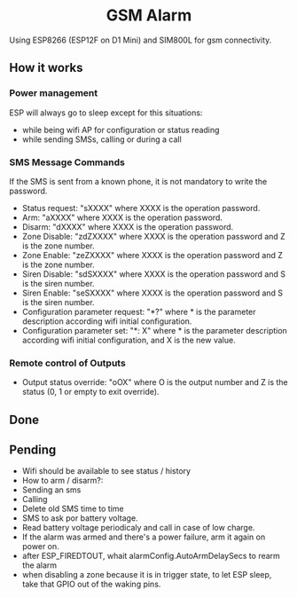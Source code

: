 # <center>GSM Alarm</center>

Using ESP8266 (ESP12F on D1 Mini) and SIM800L for gsm connectivity.

## How it works

### Power management

ESP will always go to sleep except for this situations:
- while being wifi AP for configuration or status reading
- while sending SMSs, calling or during a call

### SMS Message Commands

If the SMS is sent from a known phone, it is not mandatory to write the password.
- Status request: "sXXXX" where XXXX is the operation password.
- Arm: "aXXXX" where XXXX is the operation password.
- Disarm: "dXXXX" where XXXX is the operation password.
- Zone Disable: "zdZXXXX" where XXXX is the operation password and Z is the zone number.
- Zone Enable: "zeZXXXX" where XXXX is the operation password and Z is the zone number.
- Siren Disable: "sdSXXXX" where XXXX is the operation password and S is the siren number.
- Siren Enable: "seSXXXX" where XXXX is the operation password and S is the siren number.
- Configuration parameter request: "*?" where * is the parameter description according wifi initial configuration.
- Configuration parameter set: "*: X" where * is the parameter description according wifi initial configuration, and X is the new value.

### Remote control of Outputs

- Output status override: "oOX" where O is the output number and Z is the status (0, 1 or empty to exit override).



## Done



## Pending

- Wifi should be available to see status / history
- How to arm / disarm?:
-   Sending an sms
-   Calling
- Delete old SMS time to time
- SMS to ask por battery voltage.
- Read battery voltage periodicaly and call in case of low charge.
- If the alarm was armed and there's a power failure, arm it again on power on.
- after ESP_FIREDTOUT, whait alarmConfig.AutoArmDelaySecs to rearm the alarm
- when disabling a zone because it is in trigger state, to let ESP sleep, take that GPIO out of the waking pins.